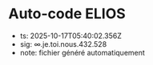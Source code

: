 # Auto-code ELIOS
- ts: 2025-10-17T05:40:02.356Z
- sig: ∞.je.toi.nous.432.528
- note: fichier généré automatiquement